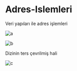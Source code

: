 # Adres-Islemleri
Veri yapıları ile adres işlemleri

![a](https://user-images.githubusercontent.com/58693641/72542178-63d98c80-388c-11ea-9598-4ea108946837.JPG)

![b](https://user-images.githubusercontent.com/58693641/72542319-9e432980-388c-11ea-9aba-8b91387be67f.JPG)

Dizinin ters çevrilmiş hali

![c](https://user-images.githubusercontent.com/58693641/72542445-d5b1d600-388c-11ea-9a63-2bd38c9b0cb8.JPG)


